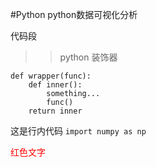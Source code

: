 #Python 
python数据可视化分析

代码段 <br>
>> python 装饰器
```
def wrapper(func):
    def inner():
        something...
        func()
    return inner
```

这是行内代码 `import numpy as np`

<font color="red">红色文字</font>